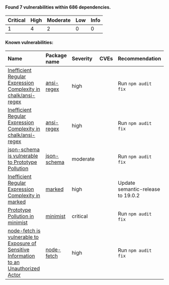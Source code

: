 #### Found **7** vulnerabilities within **686** dependencies.


| Critical | High | Moderate | Low | Info |
|:---------|:-----|:---------|:----|:-----|
| 1 | 4 | 2 | 0 | 0 |




#### Known vulnerabilities:

| Name | Package name | Severity | CVEs  | Recommendation |
|:--------------------|:--------------------|:---------------------------------|:-------|:-------|
| [ Inefficient Regular Expression Complexity in chalk/ansi-regex](https://github.com/advisories/GHSA-93q8-gq69-wqmw) | [ansi-regex](https://www.npmjs.com/package/ansi-regex) | high | [](https://www.security-database.com/cwe.php?name=)  | Run `npm audit fix` |
| [ Inefficient Regular Expression Complexity in chalk/ansi-regex](https://github.com/advisories/GHSA-93q8-gq69-wqmw) | [ansi-regex](https://www.npmjs.com/package/ansi-regex) | high | [](https://www.security-database.com/cwe.php?name=)  | Run `npm audit fix` |
| [json-schema is vulnerable to Prototype Pollution](https://github.com/advisories/GHSA-896r-f27r-55mw) | [json-schema](https://www.npmjs.com/package/json-schema) | moderate | [](https://www.security-database.com/cwe.php?name=)  | Run `npm audit fix` |
| [Inefficient Regular Expression Complexity in marked](https://github.com/advisories/GHSA-5v2h-r2cx-5xgj) | [marked](https://www.npmjs.com/package/marked) | high | [](https://www.security-database.com/cwe.php?name=)  | Update semantic-release to 19.0.2 |
| [Prototype Pollution in minimist](https://github.com/advisories/GHSA-xvch-5gv4-984h) | [minimist](https://www.npmjs.com/package/minimist) | critical | [](https://www.security-database.com/cwe.php?name=)  | Run `npm audit fix` |
| [node-fetch is vulnerable to Exposure of Sensitive Information to an Unauthorized Actor](https://github.com/advisories/GHSA-r683-j2x4-v87g) | [node-fetch](https://www.npmjs.com/package/node-fetch) | high | [](https://www.security-database.com/cwe.php?name=)  | Run `npm audit fix` |




